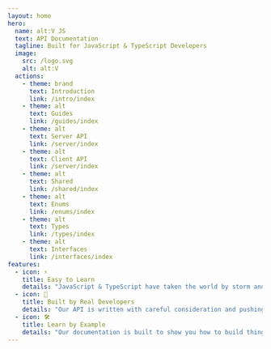 ```yaml
---
layout: home
hero:
  name: alt:V JS
  text: API Documentation
  tagline: Built for JavaScript & TypeScript Developers
  image:
    src: /logo.svg
    alt: alt:V
  actions:
    - theme: brand
      text: Introduction
      link: /intro/index
    - theme: alt
      text: Guides
      link: /guides/index
    - theme: alt
      text: Server API
      link: /server/index
    - theme: alt
      text: Client API
      link: /server/index
    - theme: alt
      text: Shared
      link: /shared/index
    - theme: alt
      text: Enums
      link: /enums/index
    - theme: alt
      text: Types
      link: /types/index
    - theme: alt
      text: Interfaces
      link: /interfaces/index
features:
  - icon: ⚡️
    title: Easy to Learn
    details: "JavaScript & TypeScript have taken the world by storm and you can write your very own GTA:V server with these languages."
  - icon: 🖖
    title: Built by Real Developers
    details: "Our API is written with careful consideration and pushing forward the best industry practices today."
  - icon: 🛠️
    title: Learn by Example
    details: "Our documentation is built to show you how to build things with examples across the board."
---
```


<style>
.image-container img {
  max-width: 200px;
  max-height: 200px;
}
</style>
